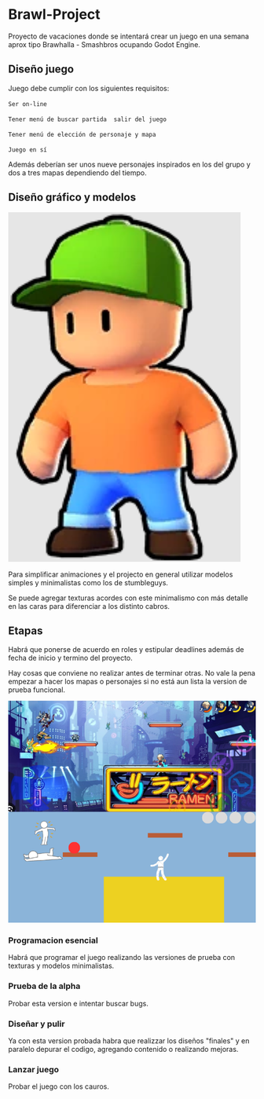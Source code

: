 # Brawl-Project
Proyecto de vacaciones donde se intentará crear un juego en una semana aprox tipo Brawhalla - Smashbros ocupando Godot Engine.
## Diseño juego
Juego debe cumplir con los siguientes requisitos:

  `Ser on-line`
  
  `Tener menú de buscar partida  salir del juego`
  
  `Tener menú de elección de personaje y mapa`
  
  `Juego en sí`
  
Además deberían ser unos nueve personajes inspirados en los del grupo y dos a tres mapas dependiendo del tiempo.
## Diseño gráfico y modelos
![Diseño](https://github.com/AlexMarambio/Brawl-Project/blob/f8969d6454dc853ae9b34b2607ee902b43ec5e31/stumbleguy.png)

Para simplificar animaciones y el projecto en general utilizar modelos simples y minimalistas como los de stumbleguys.

Se puede agregar texturas acordes con este minimalismo con más detalle en las caras para diferenciar a los distinto cabros.
## Etapas
Habrá que ponerse de acuerdo en roles y estipular deadlines además de fecha de inicio y termino del proyecto.

Hay cosas que conviene no realizar antes de terminar otras. No vale la pena empezar a hacer los mapas o personajes si no está aun lista la version de prueba funcional.

![preuba.png](https://github.com/AlexMarambio/Brawl-Project/blob/f8969d6454dc853ae9b34b2607ee902b43ec5e31/preuba.png)
### Programacion esencial
Habrá que programar el juego realizando las versiones de prueba con texturas y modelos minimalistas.
### Prueba de la alpha
Probar esta version e intentar buscar bugs.
### Diseñar y pulir
Ya con esta version probada habra que realizzar los diseños "finales" y en paralelo depurar el codigo, agregando contenido o realizando mejoras.

### Lanzar juego
Probar el juego con los cauros.
